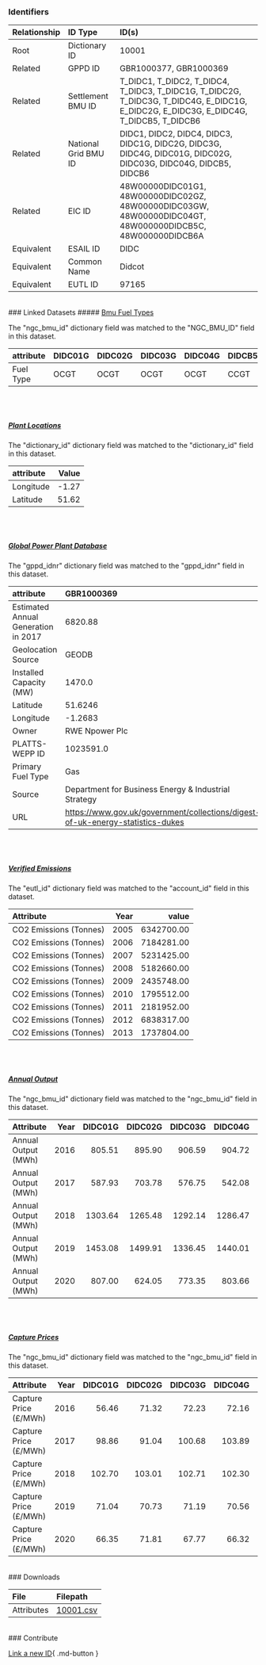 ### Identifiers

| Relationship   | ID Type              | ID(s)                                                                                                                                  |
|:---------------|:---------------------|:---------------------------------------------------------------------------------------------------------------------------------------|
| Root           | Dictionary ID        | 10001                                                                                                                                  |
| Related        | GPPD ID              | GBR1000377, GBR1000369                                                                                                                 |
| Related        | Settlement BMU ID    | T_DIDC1, T_DIDC2, T_DIDC4, T_DIDC3, T_DIDC1G, T_DIDC2G, T_DIDC3G, T_DIDC4G, E_DIDC1G, E_DIDC2G, E_DIDC3G, E_DIDC4G, T_DIDCB5, T_DIDCB6 |
| Related        | National Grid BMU ID | DIDC1, DIDC2, DIDC4, DIDC3, DIDC1G, DIDC2G, DIDC3G, DIDC4G, DIDC01G, DIDC02G, DIDC03G, DIDC04G, DIDCB5, DIDCB6                         |
| Related        | EIC ID               | 48W00000DIDC01G1, 48W00000DIDC02GZ, 48W00000DIDC03GW, 48W00000DIDC04GT, 48W000000DIDCB5C, 48W000000DIDCB6A                             |
| Equivalent     | ESAIL ID             | DIDC                                                                                                                                   |
| Equivalent     | Common Name          | Didcot                                                                                                                                 |
| Equivalent     | EUTL ID              | 97165                                                                                                                                  |

<br>
### Linked Datasets
##### <a href="https://osuked.github.io/Power-Station-Dictionary/datasets/bmu-fuel-types">Bmu Fuel Types</a>



The "ngc_bmu_id" dictionary field was matched to the "NGC_BMU_ID" field in this dataset.

| attribute   | DIDC01G   | DIDC02G   | DIDC03G   | DIDC04G   | DIDCB5   | DIDCB6   |
|:------------|:----------|:----------|:----------|:----------|:---------|:---------|
| Fuel Type   | OCGT      | OCGT      | OCGT      | OCGT      | CCGT     | CCGT     |

<br><br>
##### <a href="https://osuked.github.io/Power-Station-Dictionary/datasets/plant-locations">Plant Locations</a>



The "dictionary_id" dictionary field was matched to the "dictionary_id" field in this dataset.

| attribute   |   Value |
|:------------|--------:|
| Longitude   |   -1.27 |
| Latitude    |   51.62 |

<br><br>
##### <a href="https://osuked.github.io/Power-Station-Dictionary/datasets/global-power-plant-database">Global Power Plant Database</a>



The "gppd_idnr" dictionary field was matched to the "gppd_idnr" field in this dataset.

| attribute                           | GBR1000369                                                                     | GBR1000377                                                                     |
|:------------------------------------|:-------------------------------------------------------------------------------|:-------------------------------------------------------------------------------|
| Estimated Annual Generation in 2017 | 6820.88                                                                        | 464.0                                                                          |
| Geolocation Source                  | GEODB                                                                          | GEODB                                                                          |
| Installed Capacity (MW)             | 1470.0                                                                         | 100.0                                                                          |
| Latitude                            | 51.6246                                                                        | 51.6246                                                                        |
| Longitude                           | -1.2683                                                                        | -1.2683                                                                        |
| Owner                               | RWE Npower Plc                                                                 | RWE Npower Plc                                                                 |
| PLATTS-WEPP ID                      | 1023591.0                                                                      | NaN                                                                            |
| Primary Fuel Type                   | Gas                                                                            | Gas                                                                            |
| Source                              | Department for Business Energy & Industrial Strategy                           | Department for Business Energy & Industrial Strategy                           |
| URL                                 | https://www.gov.uk/government/collections/digest-of-uk-energy-statistics-dukes | https://www.gov.uk/government/collections/digest-of-uk-energy-statistics-dukes |

<br><br>
##### <a href="https://osuked.github.io/Power-Station-Dictionary/datasets/verified-emissions">Verified Emissions</a>



The "eutl_id" dictionary field was matched to the "account_id" field in this dataset.

| Attribute              |   Year |      value |
|:-----------------------|-------:|-----------:|
| CO2 Emissions (Tonnes) |   2005 | 6342700.00 |
| CO2 Emissions (Tonnes) |   2006 | 7184281.00 |
| CO2 Emissions (Tonnes) |   2007 | 5231425.00 |
| CO2 Emissions (Tonnes) |   2008 | 5182660.00 |
| CO2 Emissions (Tonnes) |   2009 | 2435748.00 |
| CO2 Emissions (Tonnes) |   2010 | 1795512.00 |
| CO2 Emissions (Tonnes) |   2011 | 2181952.00 |
| CO2 Emissions (Tonnes) |   2012 | 6838317.00 |
| CO2 Emissions (Tonnes) |   2013 | 1737804.00 |

<br><br>
##### <a href="https://osuked.github.io/Power-Station-Dictionary/datasets/annual-output">Annual Output</a>



The "ngc_bmu_id" dictionary field was matched to the "ngc_bmu_id" field in this dataset.

| Attribute           |   Year |   DIDC01G |   DIDC02G |   DIDC03G |   DIDC04G |     DIDCB5 |     DIDCB6 |
|:--------------------|-------:|----------:|----------:|----------:|----------:|-----------:|-----------:|
| Annual Output (MWh) |   2016 |    805.51 |    895.90 |    906.59 |    904.72 | 3740564.95 | 2394716.10 |
| Annual Output (MWh) |   2017 |    587.93 |    703.78 |    576.75 |    542.08 | 3708766.45 | 2757882.40 |
| Annual Output (MWh) |   2018 |   1303.64 |   1265.48 |   1292.14 |   1286.47 | 3323661.45 | 2702690.75 |
| Annual Output (MWh) |   2019 |   1453.08 |   1499.91 |   1336.45 |   1440.01 | 4285470.60 | 2092243.40 |
| Annual Output (MWh) |   2020 |    807.00 |    624.05 |    773.35 |    803.66 | 2676611.45 | 1968618.25 |

<br><br>
##### <a href="https://osuked.github.io/Power-Station-Dictionary/datasets/capture-prices">Capture Prices</a>



The "ngc_bmu_id" dictionary field was matched to the "ngc_bmu_id" field in this dataset.

| Attribute             |   Year |   DIDC01G |   DIDC02G |   DIDC03G |   DIDC04G |   DIDCB5 |   DIDCB6 |
|:----------------------|-------:|----------:|----------:|----------:|----------:|---------:|---------:|
| Capture Price (£/MWh) |   2016 |     56.46 |     71.32 |     72.23 |     72.16 |    41.98 |    41.93 |
| Capture Price (£/MWh) |   2017 |     98.86 |     91.04 |    100.68 |    103.89 |    47.52 |    47.94 |
| Capture Price (£/MWh) |   2018 |    102.70 |    103.01 |    102.71 |    102.30 |    60.27 |    61.00 |
| Capture Price (£/MWh) |   2019 |     71.04 |     70.73 |     71.19 |     70.56 |    44.50 |    46.14 |
| Capture Price (£/MWh) |   2020 |     66.35 |     71.81 |     67.77 |     66.32 |    41.10 |    41.88 |


<br>
### Downloads


| File       | Filepath                                                                              |
|:-----------|:--------------------------------------------------------------------------------------|
| Attributes | [10001.csv](https://osuked.github.io/Power-Station-Dictionary/object_attrs/10001.csv) |


<br>
### Contribute

[Link a new ID](https://docs.google.com/forms/d/e/1FAIpQLSc5jRsQ7NgiLLXbwo9PUdwTQyuqbRwThltG56-o6NVSe7E_nw/viewform?usp=pp_url&entry.251912331=10001){ .md-button }